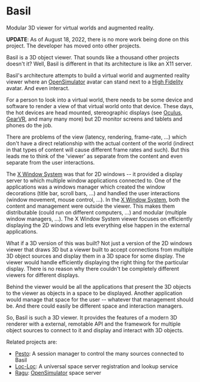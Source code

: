 # Basil
Modular 3D viewer for virtual worlds and augmented reality.

**UPDATE**: As of August 18, 2022, there is no more work being done
on this project. The developer has moved onto other projects.

Basil is a 3D object viewer. That sounds like a thousand other projects
doesn't it?
Well, Basil is different in that its architecture is like an X11 server.

Basil's architecture attempts to build a virtual world and
augmented reality viewer where an [OpenSimulator] avatar can stand
next to a [High Fidelity] avatar. And even interact.

For a person to look into a virtual world, there needs to be some device and
software to render a view of that virtual world onto that device.
These days, the hot devices are head mounted, stereographic displays
(see [Oculus], [GearVR], and many many more) but 2D monitor screens and
tablets and phones do the job.

There are problems of the view (latency, rendering, frame-rate, ...)
which don't have a direct relationship with the actual content of
the world (indirect in that types of content will cause different
frame rates and such).
But this leads me to think of the 'viewer' as separate from the content
and even separate from the user interactions.

The [X Window System] was that for 2D windows -- it provided a display
server to which multiple window applications connected to.
One of the applications was a windows manager which created the window
decorations (title bar, scroll bars, ...) and handled the user interactions
(window movement, mouse control, ...).
In the [X Window System], both the content and management were outside the viewer.
This makes them distributable (could run on different computers, ...)
and modular (multiple window managers, ...).
The X Window System viewer focuses on efficiently displaying the 2D windows
and lets everything else happen in the external applications.

What if a 3D version of this was built?
Not just a version of the 2D windows viewer that draws 3D but a viewer
built to accept connections from multiple 3D object sources
and display them in a 3D space for some display.
The viewer would handle efficiently displaying the right thing for the particular
display.
There is no reason why there couldn't be completely different
viewers for different displays.

Behind the viewer would be all the applications that present the 3D objects
to the viewer as objects in a space to be displayed. Another application would
manage that space for the user -- whatever that management should be.
And there could easily be different space and interaction managers.

So, Basil is such a 3D viewer. It provides the features of a modern 3D
renderer with a external, remotable API and the framework for multiple
object sources to connect to it and display and interact with 3D objects.

Related projects are:

* [Pesto]: A session manager to control the many sources connected to Basil
* [Loc-Loc]: A universal space server registration and lookup service
* [Ragu]: [OpenSimulator] space server

[Basil]: http://misterblue.github.io/basil/
[OpenSimulator]: http://opensimulator.org/
[Oculus]: https://www.oculus.com/
[GearVR]: http://www.samsung.com/global/microsite/gearvr/
[High Fidelity]: http://highfidelity.io/
[X Window System]: http://en.wikipedia.org/wiki/X_Window_System
[Pesto]:  http://misterblue.github.io/pesto/
[Loc-Loc]: http://misterblue.github.io/loc-loc/
[Ragu]: http://misterblue.github.io/ragu/
